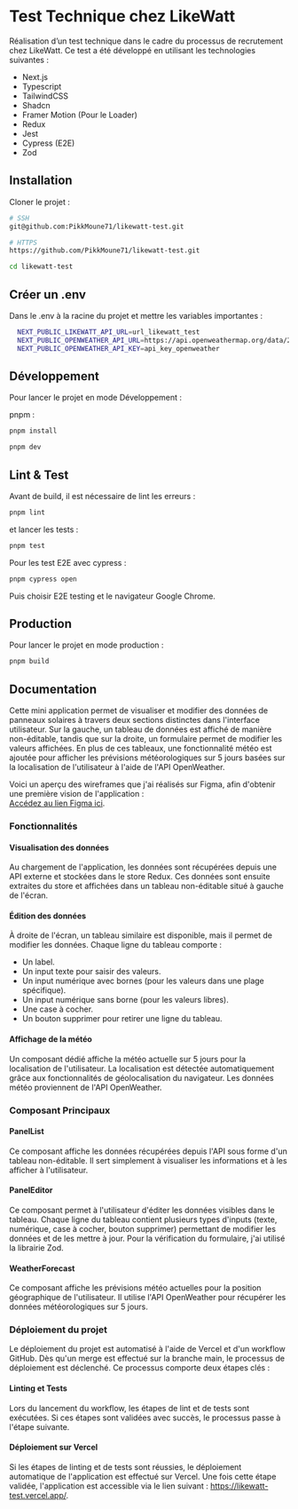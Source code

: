 # Test Technique chez LikeWatt

Réalisation d’un test technique dans le cadre du processus de recrutement chez LikeWatt. Ce test a été développé en utilisant les technologies suivantes :

- Next.js
- Typescript
- TailwindCSS
- Shadcn
- Framer Motion (Pour le Loader)
- Redux
- Jest
- Cypress (E2E)
- Zod

## Installation

Cloner le projet :

```bash
# SSH
git@github.com:PikkMoune71/likewatt-test.git
```

```bash
# HTTPS
https://github.com/PikkMoune71/likewatt-test.git
```

```bash
cd likewatt-test
```

## Créer un .env

Dans le .env à la racine du projet et mettre les variables importantes :

```bash
  NEXT_PUBLIC_LIKEWATT_API_URL=url_likewatt_test
  NEXT_PUBLIC_OPENWEATHER_API_URL=https://api.openweathermap.org/data/2.5/forecast
  NEXT_PUBLIC_OPENWEATHER_API_KEY=api_key_openweather
```

## Développement

Pour lancer le projet en mode Développement :

pnpm :

```bash
pnpm install
```

```bash
pnpm dev
```

## Lint & Test

Avant de build, il est nécessaire de lint les erreurs :

```bash
pnpm lint
```

et lancer les tests :

```bash
pnpm test
```

Pour les test E2E avec cypress :

```bash
pnpm cypress open
```

Puis choisir E2E testing et le navigateur Google Chrome.

## Production

Pour lancer le projet en mode production :

```bash
pnpm build
```

## Documentation

Cette mini application permet de visualiser et modifier des données de panneaux solaires à travers deux sections distinctes dans l'interface utilisateur. Sur la gauche, un tableau de données est affiché de manière non-éditable, tandis que sur la droite, un formulaire permet de modifier les valeurs affichées. En plus de ces tableaux, une fonctionnalité météo est ajoutée pour afficher les prévisions météorologiques sur 5 jours basées sur la localisation de l'utilisateur à l'aide de l'API OpenWeather.

Voici un aperçu des wireframes que j'ai réalisés sur Figma, afin d'obtenir une première vision de l'application :  
[Accédez au lien Figma ici](https://www.figma.com/design/rgmRAdxtR5gQUX3JjffhVm/Test-Technique-LikeWatt?node-id=0-1&t=3KMv4JUvSEKkZ5Kb-1).

### Fonctionnalités

#### Visualisation des données

Au chargement de l'application, les données sont récupérées depuis une API externe et stockées dans le store Redux. Ces données sont ensuite extraites du store et affichées dans un tableau non-éditable situé à gauche de l'écran.

#### Édition des données

À droite de l'écran, un tableau similaire est disponible, mais il permet de modifier les données. Chaque ligne du tableau comporte :

- Un label.
- Un input texte pour saisir des valeurs.
- Un input numérique avec bornes (pour les valeurs dans une plage spécifique).
- Un input numérique sans borne (pour les valeurs libres).
- Une case à cocher.
- Un bouton supprimer pour retirer une ligne du tableau.

#### Affichage de la météo

Un composant dédié affiche la météo actuelle sur 5 jours pour la localisation de l'utilisateur. La localisation est détectée automatiquement grâce aux fonctionnalités de géolocalisation du navigateur. Les données météo proviennent de l'API OpenWeather.

### Composant Principaux

#### PanelList

Ce composant affiche les données récupérées depuis l'API sous forme d'un tableau non-éditable. Il sert simplement à visualiser les informations et à les afficher à l'utilisateur.

#### PanelEditor

Ce composant permet à l'utilisateur d'éditer les données visibles dans le tableau. Chaque ligne du tableau contient plusieurs types d'inputs (texte, numérique, case à cocher, bouton supprimer) permettant de modifier les données et de les mettre à jour. Pour la vérification du formulaire, j'ai utilisé la librairie Zod.

#### WeatherForecast

Ce composant affiche les prévisions météo actuelles pour la position géographique de l'utilisateur. Il utilise l'API OpenWeather pour récupérer les données météorologiques sur 5 jours.

### Déploiement du projet

Le déploiement du projet est automatisé à l'aide de Vercel et d'un workflow GitHub. Dès qu'un merge est effectué sur la branche main, le processus de déploiement est déclenché. Ce processus comporte deux étapes clés :

#### Linting et Tests

Lors du lancement du workflow, les étapes de lint et de tests sont exécutées. Si ces étapes sont validées avec succès, le processus passe à l'étape suivante.

#### Déploiement sur Vercel

Si les étapes de linting et de tests sont réussies, le déploiement automatique de l'application est effectué sur Vercel. Une fois cette étape validée, l'application est accessible via le lien suivant : https://likewatt-test.vercel.app/.
